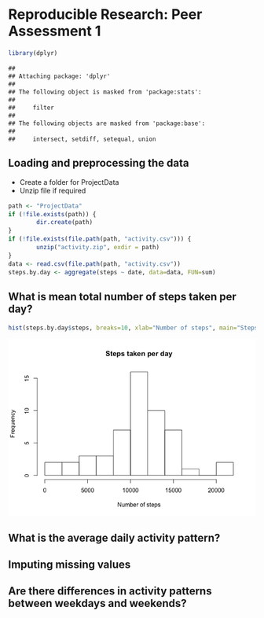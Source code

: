 # Reproducible Research: Peer Assessment 1

```r
library(dplyr)
```

```
## 
## Attaching package: 'dplyr'
## 
## The following object is masked from 'package:stats':
## 
##     filter
## 
## The following objects are masked from 'package:base':
## 
##     intersect, setdiff, setequal, union
```

## Loading and preprocessing the data
- Create a folder for ProjectData
- Unzip file if required

```r
path <- "ProjectData"
if (!file.exists(path)) {
        dir.create(path)
}
if (!file.exists(file.path(path, "activity.csv"))) {
        unzip("activity.zip", exdir = path)
}
data <- read.csv(file.path(path, "activity.csv"))
steps.by.day <- aggregate(steps ~ date, data=data, FUN=sum)
```

## What is mean total number of steps taken per day?

```r
hist(steps.by.day$steps, breaks=10, xlab="Number of steps", main="Steps taken per day")
```

![](./PA1_template_files/figure-html/histogram-1.png) 

## What is the average daily activity pattern?



## Imputing missing values



## Are there differences in activity patterns between weekdays and weekends?
